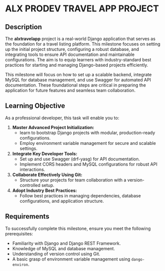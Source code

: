 # ALX PRODEV TRAVEL APP PROJECT

## Description
The **alxtravelapp** project is a real-world Django application that serves as the foundation for a travel listing platform. This milestone focuses on setting up the initial project structure, configuring a robust database, and integrating tools to ensure API documentation and maintainable configurations. The aim is to equip learners with industry-standard best practices for starting and managing Django-based projects efficiently.

This milestone will focus on how to set up a scalable backend, integrate MySQL for database management, and use Swagger for automated API documentation. These foundational steps are critical in preparing the application for future features and seamless team collaboration.

## Learning Objective
As a professional developer, this task will enable you to:
1. **Master Advanced Project Initialization:**
    - learn to bootstrap Django projects with modular, production-ready configurations.
    - Employ environment variable management for secure and scalable settings.
2. **Integrate Key Developer Tools:**
    - Set up and use Swagger (drf-yasg) for API documentation.
    - Implement CORS headers and MySQL configurations for robust API interactions.
3. **Collaborate Effectively Using Git:**
    - Structure your projects for team collaboration with a version-controlled setup.
4. **Adopt Industry Best Practices:**
    - Follow best practices in managing dependencies, database configurations, and application structure.

## Requirements
To successfully complete this milestone, ensure you meet the following prerequisites:
  - Familiarity with Django and Django REST Framework.
  - Knowledge of MySQL and database management.
  - Understanding of version control using Git.
  - A basic grasp of environment variable management using `dango-environ`.